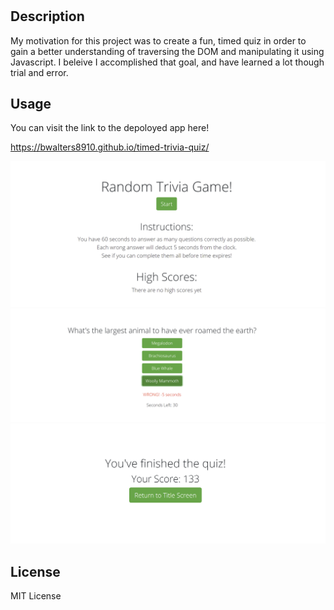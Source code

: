 # <Timed-Trivia-Quiz>
## Description
My motivation for this project was to create a fun, timed quiz in order to gain a better understanding of traversing the DOM and manipulating it using Javascript. I beleive I accomplished that goal, and have learned a lot though trial and error.

## Usage

You can visit the link to the depoloyed app here!

https://bwalters8910.github.io/timed-trivia-quiz/



![screenshot-titlescreen](assets/images/screenshot1.PNG)
![screenshot-question](assets/images/screenshot2.PNG)
![screenshot-finalpage](assets/images/screenshot3.PNG)


## License
MIT License
